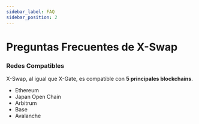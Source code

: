 ```yaml
---
sidebar_label: FAQ
sidebar_position: 2
---
```


# Preguntas Frecuentes de X-Swap

### **Redes Compatibles**

X-Swap, al igual que X-Gate, es compatible con **5 principales blockchains**.

- Ethereum
- Japan Open Chain
- Arbitrum
- Base
- Avalanche